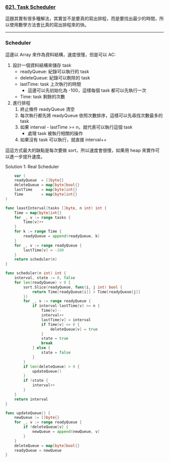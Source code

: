 ### [621. Task Scheduler]

這題其實有很多種解法，其實並不是要真的寫出排程，而是要找出最少的時間，所以使用數學方法會比真的寫出排程來的快。

---

### Scheduler

這邊以 Array 來作為資料結構，速度很慢，但是可以 AC:
1.  設計一個資料結構來儲存 task
    -   readyQueue: 紀錄可以執行的 task
    -   deleteQueue: 紀錄可以刪除的 task
    -   lastTime: task 上次執行的時間
        -   這邊可以先初始化為 -100，這樣每個 task 都可以先執行一次
    -   Time: task 剩餘的次數
2.  進行排程
    1.  終止條件 readyQueue 清空
    2.  每次執行都先將 readyQueue 依照次數排序，這樣可以先尋找次數最多的 task
    3.  如果 interval - lastTime >= n，就代表可以執行這個 task
        -   處理 task 被執行相關的操作
    4.  如果沒有 task 可以執行，就直接 interval++

這這方式最大的缺點是每次要做 sort，所以速度會很慢，如果用 heap 來實作可以進一步提升速度。

Solution 1: Real Scheduler
```go
    var (
	readyQueue  = []byte{}
	deleteQueue = map[byte]bool{}
	lastTime    = map[byte]int{}
	Time        = map[byte]int{}
)

func leastInterval(tasks []byte, n int) int {
	Time = map[byte]int{}
	for _, v := range tasks {
		Time[v]++
	}
	for k := range Time {
		readyQueue = append(readyQueue, k)
	}
	for _, v := range readyQueue {
		lastTime[v] = -100
	}
	return scheduler(n)
}

func scheduler(n int) int {
	interval, state := 0, false
	for len(readyQueue) > 0 {
		sort.Slice(readyQueue, func(i, j int) bool {
			return Time[readyQueue[i]] > Time[readyQueue[j]]
		})
		for _, v := range readyQueue {
			if interval-lastTime[v] >= n {
				Time[v]--
				interval++
				lastTime[v] = interval
				if Time[v] <= 0 {
					deleteQueue[v] = true
				}
				state = true
				break
			} else {
				state = false
			}
		}
		if len(deleteQueue) > 0 {
			updateQueue()
		}
		if !state {
			interval++
		}
	}
	return interval
}

func updateQueue() {
	newQueue := []byte{}
	for _, v := range readyQueue {
		if !deleteQueue[v] {
			newQueue = append(newQueue, v)
		}
	}
	deleteQueue = map[byte]bool{}
	readyQueue = newQueue
}
```

[621. Task Scheduler]: https://leetcode.com/problems/task-scheduler/description/